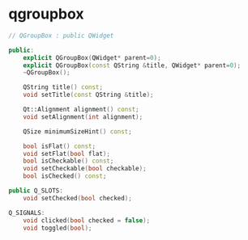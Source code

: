 <!-- qgroupbox.md --- 
;; 
;; Description: 
;; Author: Hongyi Wu(吴鸿毅)
;; Email: wuhongyi@qq.com 
;; Created: 二 1月  2 22:06:48 2018 (+0800)
;; Last-Updated: 二 1月  2 22:08:27 2018 (+0800)
;;           By: Hongyi Wu(吴鸿毅)
;;     Update #: 1
;; URL: http://wuhongyi.cn -->

# qgroupbox


```cpp
// QGroupBox : public QWidget

public:
    explicit QGroupBox(QWidget* parent=0);
    explicit QGroupBox(const QString &title, QWidget* parent=0);
    ~QGroupBox();

    QString title() const;
    void setTitle(const QString &title);

    Qt::Alignment alignment() const;
    void setAlignment(int alignment);

    QSize minimumSizeHint() const;

    bool isFlat() const;
    void setFlat(bool flat);
    bool isCheckable() const;
    void setCheckable(bool checkable);
    bool isChecked() const;

public Q_SLOTS:
    void setChecked(bool checked);

Q_SIGNALS:
    void clicked(bool checked = false);
    void toggled(bool);
```

<!-- qgroupbox.md ends here -->
